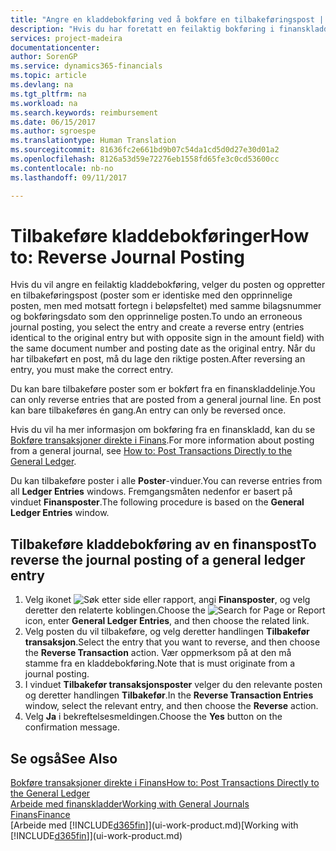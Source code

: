 ```yaml
---
title: "Angre en kladdebokføring ved å bokføre en tilbakeføringspost | Microsoft-dokumentasjon"
description: "Hvis du har foretatt en feilaktig bokføring i finanskladden, kan du bruke funksjonen Tilbakefør transaksjon til å angre bokføringen med et riktig revisjonsspor."
services: project-madeira
documentationcenter: 
author: SorenGP
ms.service: dynamics365-financials
ms.topic: article
ms.devlang: na
ms.tgt_pltfrm: na
ms.workload: na
ms.search.keywords: reimbursement
ms.date: 06/15/2017
ms.author: sgroespe
ms.translationtype: Human Translation
ms.sourcegitcommit: 81636fc2e661bd9b07c54da1cd5d0d27e30d01a2
ms.openlocfilehash: 8126a53d59e72276eb1558fd65fe3c0cd53600cc
ms.contentlocale: nb-no
ms.lasthandoff: 09/11/2017

---
```

# <a name="how-to-reverse-journal-posting"></a><span data-ttu-id="f0726-103">Tilbakeføre kladdebokføringer</span><span class="sxs-lookup"><span data-stu-id="f0726-103">How to: Reverse Journal Posting</span></span>
<span data-ttu-id="f0726-104">Hvis du vil angre en feilaktig kladdebokføring, velger du posten og oppretter en tilbakeføringspost (poster som er identiske med den opprinnelige posten, men med motsatt fortegn i beløpsfeltet) med samme bilagsnummer og bokføringsdato som den opprinnelige posten.</span><span class="sxs-lookup"><span data-stu-id="f0726-104">To undo an erroneous journal posting, you select the entry and create a reverse entry (entries identical to the original entry but with opposite sign in the amount field) with the same document number and posting date as the original entry.</span></span> <span data-ttu-id="f0726-105">Når du har tilbakeført en post, må du lage den riktige posten.</span><span class="sxs-lookup"><span data-stu-id="f0726-105">After reversing an entry, you must make the correct entry.</span></span>

<span data-ttu-id="f0726-106">Du kan bare tilbakeføre poster som er bokført fra en finanskladdelinje.</span><span class="sxs-lookup"><span data-stu-id="f0726-106">You can only reverse entries that are posted from a general journal line.</span></span> <span data-ttu-id="f0726-107">En post kan bare tilbakeføres én gang.</span><span class="sxs-lookup"><span data-stu-id="f0726-107">An entry can only be reversed once.</span></span>

<span data-ttu-id="f0726-108">Hvis du vil ha mer informasjon om bokføring fra en finanskladd, kan du se [Bokføre transaksjoner direkte i Finans](finance-how-post-transactions-directly.md).</span><span class="sxs-lookup"><span data-stu-id="f0726-108">For more information about posting from a general journal, see [How to: Post Transactions Directly to the General Ledger](finance-how-post-transactions-directly.md).</span></span>

<span data-ttu-id="f0726-109">Du kan tilbakeføre poster i alle **Poster**-vinduer.</span><span class="sxs-lookup"><span data-stu-id="f0726-109">You can reverse entries from all **Ledger Entries** windows.</span></span> <span data-ttu-id="f0726-110">Fremgangsmåten nedenfor er basert på vinduet **Finansposter**.</span><span class="sxs-lookup"><span data-stu-id="f0726-110">The following procedure is based on the **General Ledger Entries** window.</span></span>

## <a name="to-reverse-the-journal-posting-of-a-general-ledger-entry"></a><span data-ttu-id="f0726-111">Tilbakeføre kladdebokføring av en finanspost</span><span class="sxs-lookup"><span data-stu-id="f0726-111">To reverse the journal posting of a general ledger entry</span></span>
1. <span data-ttu-id="f0726-112">Velg ikonet ![Søk etter side eller rapport](media/ui-search/search_small.png "Ikonet Søk etter side eller rapport"), angi **Finansposter**, og velg deretter den relaterte koblingen.</span><span class="sxs-lookup"><span data-stu-id="f0726-112">Choose the ![Search for Page or Report](media/ui-search/search_small.png "Search for Page or Report icon") icon, enter **General Ledger Entries**, and then choose the related link.</span></span>
2. <span data-ttu-id="f0726-113">Velg posten du vil tilbakeføre, og velg deretter handlingen **Tilbakefør transaksjon**.</span><span class="sxs-lookup"><span data-stu-id="f0726-113">Select the entry that you want to reverse, and then choose the **Reverse Transaction** action.</span></span> <span data-ttu-id="f0726-114">Vær oppmerksom på at den må stamme fra en kladdebokføring.</span><span class="sxs-lookup"><span data-stu-id="f0726-114">Note that is must originate from a journal posting.</span></span>
3. <span data-ttu-id="f0726-115">I vinduet **Tilbakefør transaksjonsposter** velger du den relevante posten og deretter handlingen **Tilbakefør**.</span><span class="sxs-lookup"><span data-stu-id="f0726-115">In the **Reverse Transaction Entries** window, select the relevant entry, and then choose the **Reverse** action.</span></span>
4. <span data-ttu-id="f0726-116">Velg **Ja** i bekreftelsesmeldingen.</span><span class="sxs-lookup"><span data-stu-id="f0726-116">Choose the **Yes** button on the confirmation message.</span></span>

## <a name="see-also"></a><span data-ttu-id="f0726-117">Se også</span><span class="sxs-lookup"><span data-stu-id="f0726-117">See Also</span></span>
[<span data-ttu-id="f0726-118">Bokføre transaksjoner direkte i Finans</span><span class="sxs-lookup"><span data-stu-id="f0726-118">How to: Post Transactions Directly to the General Ledger</span></span>](finance-how-post-transactions-directly.md)  
[<span data-ttu-id="f0726-119">Arbeide med finanskladder</span><span class="sxs-lookup"><span data-stu-id="f0726-119">Working with General Journals</span></span>](ui-work-general-journals.md)  
[<span data-ttu-id="f0726-120">Finans</span><span class="sxs-lookup"><span data-stu-id="f0726-120">Finance</span></span>](finance.md)  
<span data-ttu-id="f0726-121">[Arbeide med [!INCLUDE[d365fin](includes/d365fin_md.md)]](ui-work-product.md)</span><span class="sxs-lookup"><span data-stu-id="f0726-121">[Working with [!INCLUDE[d365fin](includes/d365fin_md.md)]](ui-work-product.md)</span></span>  

